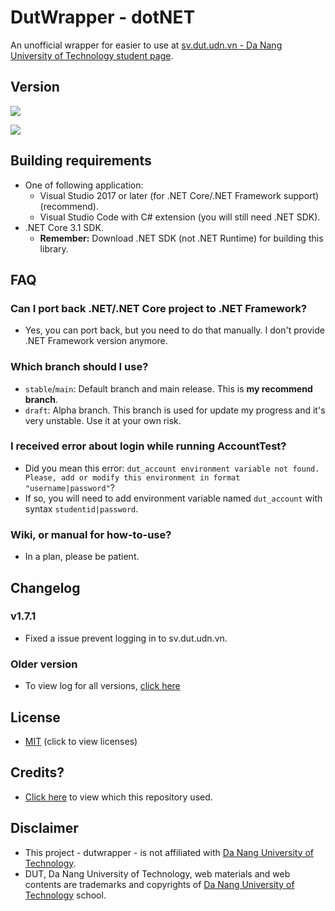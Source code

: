 # DutWrapper - dotNET

An unofficial wrapper for easier to use at [sv.dut.udn.vn - Da Nang University of Technology student page](http://sv.dut.udn.vn).

## Version

[![](https://img.shields.io/github/v/release/dutwrapper/dutwrapper-dotnet?label=release)](https://github.com/dutwrapper/dutwrapper-dotnet/releases)

[![](https://img.shields.io/github/v/tag/dutwrapper/dutwrapper-dotnet?label=pre-release)](https://github.com/dutwrapper/dutwrapper-dotnet/releases)

## Building requirements

- One of following application:
  - Visual Studio 2017 or later (for .NET Core/.NET Framework support) (recommend).
  - Visual Studio Code with C# extension (you will still need .NET SDK).
- .NET Core 3.1 SDK.
  - **Remember:** Download .NET SDK (not .NET Runtime) for building this library.

## FAQ

### Can I port back .NET/.NET Core project to .NET Framework?
- Yes, you can port back, but you need to do that manually. I don't provide .NET Framework version anymore.

### Which branch should I use?
- `stable`/`main`: Default branch and main release. This is **my recommend branch**.
- `draft`: Alpha branch. This branch is used for update my progress and it's very unstable. Use it at your own risk.

### I received error about login while running AccountTest?
- Did you mean this error: `dut_account environment variable not found. Please, add or modify this environment in format "username|password"`?
- If so, you will need to add environment variable named `dut_account` with syntax `studentid|password`.

### Wiki, or manual for how-to-use?
- In a plan, please be patient.

## Changelog

### v1.7.1
- Fixed a issue prevent logging in to sv.dut.udn.vn.

### Older version
- To view log for all versions, [click here](CHANGELOG.md)

## License
- [MIT](LICENSE) (click to view licenses)

## Credits?
- [Click here](CREDIT.md) to view which this repository used.

## Disclaimer
- This project - dutwrapper - is not affiliated with [Da Nang University of Technology](http://sv.dut.udn.vn).
- DUT, Da Nang University of Technology, web materials and web contents are trademarks and copyrights of [Da Nang University of Technology](http://sv.dut.udn.vn) school.
